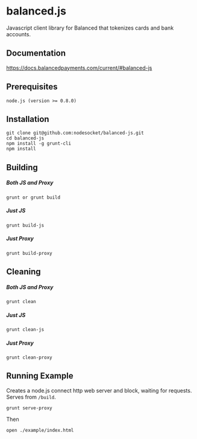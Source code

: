 # balanced.js #

Javascript client library for Balanced that tokenizes cards and bank accounts.

## Documentation ##

https://docs.balancedpayments.com/current/#balanced-js

## Prerequisites ##

    node.js (version >= 0.8.0)

## Installation ##

    git clone git@github.com:nodesocket/balanced-js.git
    cd balanced-js
    npm install -g grunt-cli
    npm install

## Building ###

##### Both JS and Proxy #####

    grunt or grunt build

##### Just JS #####

    grunt build-js

##### Just Proxy #####

    grunt build-proxy

## Cleaning ##

##### Both JS and Proxy #####

    grunt clean

##### Just JS #####

    grunt clean-js

##### Just Proxy #####

    grunt clean-proxy

## Running Example ##

Creates a node.js connect http web server and block, waiting for requests. Serves from `/build`.

    grunt serve-proxy

Then

    open ./example/index.html
